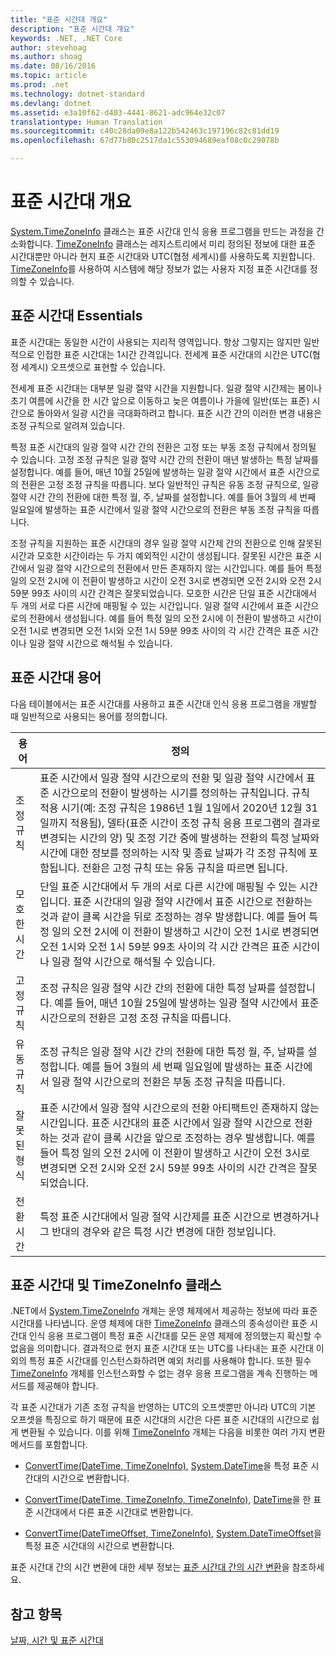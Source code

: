 ```yaml
---
title: "표준 시간대 개요"
description: "표준 시간대 개요"
keywords: .NET, .NET Core
author: stevehoag
ms.author: shoag
ms.date: 08/16/2016
ms.topic: article
ms.prod: .net
ms.technology: dotnet-standard
ms.devlang: dotnet
ms.assetid: e3a10f62-d403-4441-8621-adc964e32c07
translationtype: Human Translation
ms.sourcegitcommit: c40c28da09e8a122b542463c197196c82c81dd19
ms.openlocfilehash: 67d77b80c2517da1c553094689eaf08c0c29078b

---
```


# <a name="time-zone-overview"></a>표준 시간대 개요

[System.TimeZoneInfo](xref:System.TimeZoneInfo) 클래스는 표준 시간대 인식 응용 프로그램을 만드는 과정을 간소화합니다. [TimeZoneInfo](xref:System.TimeZoneInfo) 클래스는 레지스트리에서 미리 정의된 정보에 대한 표준 시간대뿐만 아니라 현지 표준 시간대와 UTC(협정 세계시)를 사용하도록 지원합니다. [TimeZoneInfo](xref:System.TimeZoneInfo)를 사용하여 시스템에 해당 정보가 없는 사용자 지정 표준 시간대를 정의할 수 있습니다.

## <a name="time-zone-essentials"></a>표준 시간대 Essentials

표준 시간대는 동일한 시간이 사용되는 지리적 영역입니다. 항상 그렇지는 않지만 일반적으로 인접한 표준 시간대는 1시간 간격입니다. 전세계 표준 시간대의 시간은 UTC(협정 세계시) 오프셋으로 표현할 수 있습니다.

전세계 표준 시간대는 대부분 일광 절약 시간을 지원합니다. 일광 절약 시간제는 봄이나 초기 여름에 시간을 한 시간 앞으로 이동하고 늦은 여름이나 가을에 일반(또는 표준) 시간으로 돌아와서 일광 시간을 극대화하려고 합니다. 표준 시간 간의 이러한 변경 내용은 조정 규칙으로 알려져 있습니다.

특정 표준 시간대의 일광 절약 시간 간의 전환은 고정 또는 부동 조정 규칙에서 정의될 수 있습니다. 고정 조정 규칙은 일광 절약 시간 간의 전환이 매년 발생하는 특정 날짜를 설정합니다. 예를 들어, 매년 10월 25일에 발생하는 일광 절약 시간에서 표준 시간으로의 전환은 고정 조정 규칙을 따릅니다. 보다 일반적인 규칙은 유동 조정 규칙으로, 일광 절약 시간 간의 전환에 대한 특정 월, 주, 날짜를 설정합니다. 예를 들어 3월의 세 번째 일요일에 발생하는 표준 시간에서 일광 절약 시간으로의 전환은 부동 조정 규칙을 따릅니다.

조정 규칙을 지원하는 표준 시간대의 경우 일광 절약 시간제 간의 전환으로 인해 잘못된 시간과 모호한 시간이라는 두 가지 예외적인 시간이 생성됩니다. 잘못된 시간은 표준 시간에서 일광 절약 시간으로의 전환에서 만든 존재하지 않는 시간입니다. 예를 들어 특정 일의 오전 2시에 이 전환이 발생하고 시간이 오전 3시로 변경되면 오전 2시와 오전 2시 59분 99초 사이의 시간 간격은 잘못되었습니다. 모호한 시간은 단일 표준 시간대에서 두 개의 서로 다른 시간에 매핑될 수 있는 시간입니다. 일광 절약 시간에서 표준 시간으로의 전환에서 생성됩니다. 예를 들어 특정 일의 오전 2시에 이 전환이 발생하고 시간이 오전 1시로 변경되면 오전 1시와 오전 1시 59분 99초 사이의 각 시간 간격은 표준 시간이나 일광 절약 시간으로 해석될 수 있습니다. 

## <a name="time-zone-terminology"></a>표준 시간대 용어

다음 테이블에서는 표준 시간대를 사용하고 표준 시간대 인식 응용 프로그램을 개발할 때 일반적으로 사용되는 용어를 정의합니다.

용어 | 정의
---- | ----------
조정 규칙 | 표준 시간에서 일광 절약 시간으로의 전환 및 일광 절약 시간에서 표준 시간으로의 전환이 발생하는 시기를 정의하는 규칙입니다. 규칙 적용 시기(예: 조정 규칙은 1986년 1월 1일에서 2020년 12월 31일까지 적용됨), 델타(표준 시간이 조정 규칙 응용 프로그램의 결과로 변경되는 시간의 양) 및 조정 기간 중에 발생하는 전환의 특정 날짜와 시간에 대한 정보를 정의하는 시작 및 종료 날짜가 각 조정 규칙에 포함됩니다. 전환은 고정 규칙 또는 유동 규칙을 따르면 됩니다.
모호한 시간 | 단일 표준 시간대에서 두 개의 서로 다른 시간에 매핑될 수 있는 시간입니다. 표준 시간대의 일광 절약 시간에서 표준 시간으로 전환하는 것과 같이 클록 시간을 뒤로 조정하는 경우 발생합니다. 예를 들어 특정 일의 오전 2시에 이 전환이 발생하고 시간이 오전 1시로 변경되면 오전 1시와 오전 1시 59분 99초 사이의 각 시간 간격은 표준 시간이나 일광 절약 시간으로 해석될 수 있습니다. 
고정 규칙 | 조정 규칙은 일광 절약 시간 간의 전환에 대한 특정 날짜를 설정합니다. 예를 들어, 매년 10월 25일에 발생하는 일광 절약 시간에서 표준 시간으로의 전환은 고정 조정 규칙을 따릅니다.
유동 규칙 | 조정 규칙은 일광 절약 시간 간의 전환에 대한 특정 월, 주, 날짜를 설정합니다. 예를 들어 3월의 세 번째 일요일에 발생하는 표준 시간에서 일광 절약 시간으로의 전환은 부동 조정 규칙을 따릅니다.
잘못된 형식 | 표준 시간에서 일광 절약 시간으로의 전환 아티팩트인 존재하지 않는 시간입니다. 표준 시간대의 표준 시간에서 일광 절약 시간으로 전환하는 것과 같이 클록 시간을 앞으로 조정하는 경우 발생합니다. 예를 들어 특정 일의 오전 2시에 이 전환이 발생하고 시간이 오전 3시로 변경되면 오전 2시와 오전 2시 59분 99초 사이의 시간 간격은 잘못되었습니다.
전환 시간 | 특정 표준 시간대에서 일광 절약 시간제를 표준 시간으로 변경하거나 그 반대의 경우와 같은 특정 시간 변경에 대한 정보입니다.

## <a name="time-zones-and-the-timezoneinfo-class"></a>표준 시간대 및 TimeZoneInfo 클래스

.NET에서 [System.TimeZoneInfo](xref:System.TimeZoneInfo) 개체는 운영 체제에서 제공하는 정보에 따라 표준 시간대를 나타냅니다. 운영 체제에 대한 [TimeZoneInfo](xref:System.TimeZoneInfo) 클래스의 종속성이란 표준 시간대 인식 응용 프로그램이 특정 표준 시간대를 모든 운영 체제에 정의했는지 확신할 수 없음을 의미합니다. 결과적으로 현지 표준 시간대 또는 UTC를 나타내는 표준 시간대 이외의 특정 표준 시간대를 인스턴스화하려면 예외 처리를 사용해야 합니다. 또한 필수 [TimeZoneInfo](xref:System.TimeZoneInfo) 개체를 인스턴스화할 수 없는 경우 응용 프로그램을 계속 진행하는 메서드를 제공해야 합니다.

각 표준 시간대가 기존 조정 규칙을 반영하는 UTC의 오프셋뿐만 아니라 UTC의 기본 오프셋을 특징으로 하기 때문에 표준 시간대의 시간은 다른 표준 시간대의 시간으로 쉽게 변환될 수 있습니다. 이를 위해 [TimeZoneInfo](xref:System.TimeZoneInfo) 개체는 다음을 비롯한 여러 가지 변환 메서드를 포함합니다.

* [ConvertTime(DateTime, TimeZoneInfo)](xref:System.TimeZoneInfo.ConvertTime(System.DateTime,System.TimeZoneInfo)), [System.DateTime](xref:System.DateTime)을 특정 표준 시간대의 시간으로 변환합니다.

* [ConvertTime(DateTime, TimeZoneInfo, TimeZoneInfo)](xref:System.TimeZoneInfo.ConvertTime(System.DateTime,System.TimeZoneInfo,System.TimeZoneInfo)), [DateTime](xref:System.DateTime)을 한 표준 시간대에서 다른 표준 시간대로 변환합니다.

* [ConvertTime(DateTimeOffset, TimeZoneInfo)](xref:System.TimeZoneInfo.ConvertTime(System.DateTimeOffset,System.TimeZoneInfo)), [System.DateTimeOffset](xref:System.DateTimeOffset)을 특정 표준 시간대의 시간으로 변환합니다. 

표준 시간대 간의 시간 변환에 대한 세부 정보는 [표준 시간대 간의 시간 변환](converting-between-time-zones.md)을 참조하세요.

## <a name="see-also"></a>참고 항목

[날짜, 시간 및 표준 시간대](index.md)


<!--HONumber=Nov16_HO3-->



